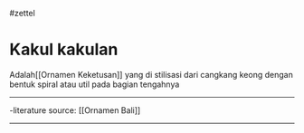#zettel 
# Kakul kakulan
Adalah[[Ornamen Keketusan]] yang di stilisasi dari cangkang keong dengan bentuk spiral atau util pada bagian tengahnya

---

-literature source: [[Ornamen Bali]]

---
